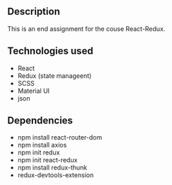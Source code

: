 ## Description

This is an end assignment for the couse React-Redux.

## Technologies used

- React
- Redux (state manageent)
- SCSS
- Material UI
- json

## Dependencies

- npm install react-router-dom
- npm install axios
- npm init redux
- npm init react-redux
- npm install redux-thunk
- redux-devtools-extension
